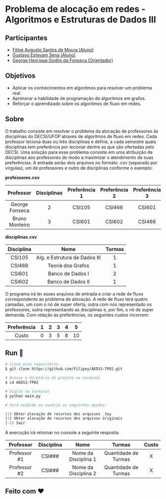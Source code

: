 # Problema de alocação em redes - Algoritmos e Estruturas de Dados III

## Participantes
- [Filipe Augusto Santos de Moura (Aluno)](https://github.com/Filipey)
- [Gustavo Estevam Sena (Aluno)](https://github.com/Gultes)
- [George Henrique Godim da Fonseca (Orientador)](https://github.com/georgehgfonseca)

## Objetivos
- Aplicar os conhecimentos em algoritmos para resolver um problema real.
- Aprimorar a habilidade de programação de algoritmos em grafos.
- Reforçar o aprendizado sobre os algoritmos de fluxo em redes.

## Sobre
O trabalho consiste em resolver o problema da alocação de professores às disciplinas do DECSI/UFOP
através de algoritmos de fluxo em redes. Cada professor leciona duas ou três disciplinas
e define, a cada semestre quais disciplinas tem preferência por lecionar dentre as que são ofertadas
pelo DECSI. Uma solução para esse problema consiste em uma atribuição de disciplinas aos professores
de modo a maximizar o atendimento de suas preferências. A entrada serão dois arquivos no formato
.csv (separado por vírgulas), um de professores e outro de disciplinas conforme o exemplo:

**professores.csv**

|   Professor    | Disciplinas | Preferência 1 | Preferência 2 | Preferência 3 |
|:--------------:|:-----------:|:-------------:|:-------------:|:-------------:|
| George Fonseca |      2      |    CSI105     |    CSI466     |    CSI601     |
| Bruno Monteiro |      3      |    CSI601     |    CSI602     |    CSI466     |

**disciplinas.csv**

| Disciplina |             Nome              | Turmas |
|:----------:|:-----------------------------:|:------:|
|   CSI105   | Alg. e Estrutura de Dados III |   1    |
|   CSI466   |       Teoria dos Grafos       |   1    |
|   CSI601   |       Banco de Dados I        |   2    |
|   CSI602   |       Banco de Dados II       |   1    |

O programa irá ler
esses arquivos de entrada e criar a rede de fluxo correspondente ao problema de alocação. A rede
de fluxo terá quatro camadas, um com o nó de super oferta, outra com nós representado os professores, outra
representando as disciplinas e, por fim, o nó de super demanda. Com relação às preferências, os seguintes
custos incorrem:

| Preferência |  1  |  2  |  3  |  4  |  5  |
|:-----------:|:---:|:---:|:---:|:---:|:---:|
|    Custo    |  0  |  3  |  5  |  8  | 10  |

## Run 🏃‍

```bash
# Clone este repositório
$ git clone https://github.com/Filipey/AEDS3-TP02.git

# Acesse o diretório do projeto no terminal
$ cd AEDS3-TP02

# Digite no terminal
$ python main.py
````

```python
# Será exibido ao usuário as seguintes opções:

(1) Obter alocação de recursos dos arquivos _toy
(2) Obter alocação de recursos dos arquivos originais
(-1) Sair
```

A execução irá retornar no console a seguinte resposta:

|  Professor   | Disciplina |         Nome         |        Turmas        | Custo |
|:------------:|:----------:|:--------------------:|:--------------------:|:-----:|
| Professor #1 |   CSI###   | Nome da Disciplina 1 | Quantidade de Turmas |   X   |
| Professor #2 |   CSI###   | Nome da Disciplina 2 | Quantidade de Turmas |   X   |


## Feito com ❤️
